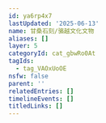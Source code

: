 ```yaml
---
id: ya6rp4x7
lastUpdated: '2025-06-13'
name: 甘桑石刻/骆越文化文物
aliases: []
layer: 5
categoryId: cat_gbwRo0At
tagIds:
  - tag_VAOxUoOE
nsfw: false
parent: ''
relatedEntries: []
timelineEvents: []
titledLinks: []
---
```


